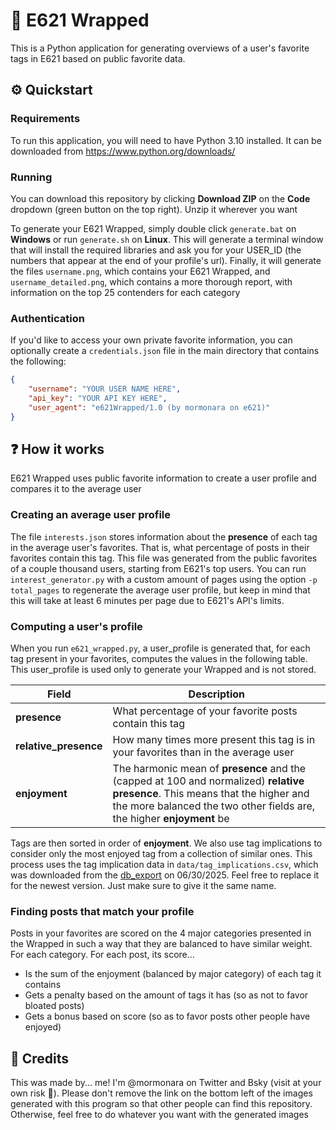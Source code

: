 # 🦊 E621 Wrapped

This is a Python application for generating overviews of a user's favorite tags in E621 based on public favorite data.

## ⚙ Quickstart

### Requirements

To run this application, you will need to have Python 3.10 installed. It can be downloaded from https://www.python.org/downloads/

### Running

You can download this repository by clicking **Download ZIP** on the **Code** dropdown (green button on the top right). Unzip it wherever you want

To generate your E621 Wrapped, simply double click `generate.bat` on **Windows** or run `generate.sh` on **Linux**. This will generate a terminal window that will install the required libraries and ask you for your USER_ID (the numbers that appear at the end of your profile's url). Finally, it will generate the files `username.png`, which contains your E621 Wrapped, and `username_detailed.png`, which contains a more thorough report, with information on the top 25 contenders for each category

### Authentication

If you'd like to access your own private favorite information, you can optionally create a `credentials.json` file in the main directory that contains the following:

```json
{
    "username": "YOUR USER NAME HERE",
    "api_key": "YOUR API KEY HERE",
    "user_agent": "e621Wrapped/1.0 (by mormonara on e621)"
}
```

## ❓ How it works

E621 Wrapped uses public favorite information to create a user profile and compares it to the average user

### Creating an average user profile

The file `interests.json` stores information about the **presence** of each tag in the average user's favorites. That is, what percentage of posts in their favorites contain this tag. This file was generated from the public favorites of a couple thousand users, starting from E621's top users. You can run `interest_generator.py` with a custom amount of pages using the option `-p total_pages` to regenerate the average user profile, but keep in mind that this will take at least 6 minutes per page due to E621's API's limits.

### Computing a user's profile

When you run `e621_wrapped.py`, a user_profile is generated that, for each tag present in your favorites, computes the values in the following table. This user_profile is used only to generate your Wrapped and is not stored.

|Field|Description|
|-|-|
|**presence**|What percentage of your favorite posts contain this tag|
|**relative_presence**|How many times more present this tag is in your favorites than in the average user|
|**enjoyment**|The harmonic mean of **presence** and the (capped at 100 and normalized) **relative presence**. This means that the higher and the more balanced the two other fields are, the higher **enjoyment** be|

Tags are then sorted in order of **enjoyment**. We also use tag implications to consider only the most enjoyed tag from a collection of similar ones. This process uses the tag implication data in `data/tag_implications.csv`, which was downloaded from the [db_export](https://e621.net/db_export/) on 06/30/2025. Feel free to replace it for the newest version. Just make sure to give it the same name.

### Finding posts that match your profile

Posts in your favorites are scored on the 4 major categories presented in the Wrapped in such a way that they are balanced to have similar weight. For each category. For each post, its score...

- Is the sum of the enjoyment (balanced by major category) of each tag it contains
- Gets a penalty based on the amount of tags it has (so as not to favor bloated posts)
- Gets a bonus based on score (so as to favor posts other people have enjoyed)

## 📝 Credits

This was made by... me! I'm @mormonara on Twitter and Bsky (visit at your own risk 🔞). Please don't remove the link on the bottom left of the images generated with this program so that other people can find this repository. Otherwise, feel free to do whatever you want with the generated images
